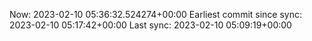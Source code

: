 Now: 2023-02-10 05:36:32.524274+00:00 Earliest commit since sync: 2023-02-10 05:17:42+00:00 Last sync: 2023-02-10 05:09:19+00:00
